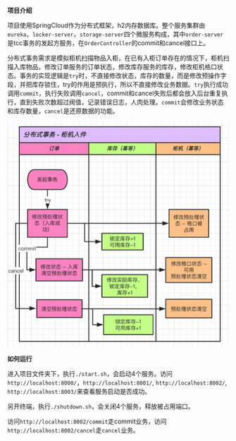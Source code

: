 **项目介绍**

项目使用SpringCloud作为分布式框架，h2内存数据库。整个服务集群由`eureka`，`locker-server`，`storage-server`四个微服务构成，其中`order-server`是tcc事务的发起方服务，在`OrderController`的commit和cancel接口上。

分布式事务需求是模拟柜机扫描物品入柜，在已有入柜订单存在的情况下，柜机扫描入库物品，修改订单服务的订单状态，修改库存服务的库存，修改柜机格口状态。事务的实现逻辑是`try`时，不直接修改状态，库存的数量，而是修改预操作字段，并把库存锁住，try的作用是预执行，所以不直接修改业务数据。`try`执行成功调用`commit`，执行失败调用`cancel`，commit和cancel失败后都会放入后台重复执行，直到失败次数超过阀值，记录错误日志，人肉处理。`commit`会修改业务状态和库存数量，`cancel`是还原数据的功能。

![image-20200408105635833](resource/process.png)

**如何运行**

进入项目文件夹下，执行`./start.sh`，会启动4个服务。访问`http://localhost:8000/`，`http://localhost:8001/`, `http://localhost:8002/`, `http://localhost:8003/`来查看服务启动是否成功。

另开终端，执行`./shutdown.sh`，会关闭4个服务，释放被占用端口。

访问`http://localhost:8002/commit`走commit业务，访问`http://localhost:8002/cancel`走`cancel`业务。